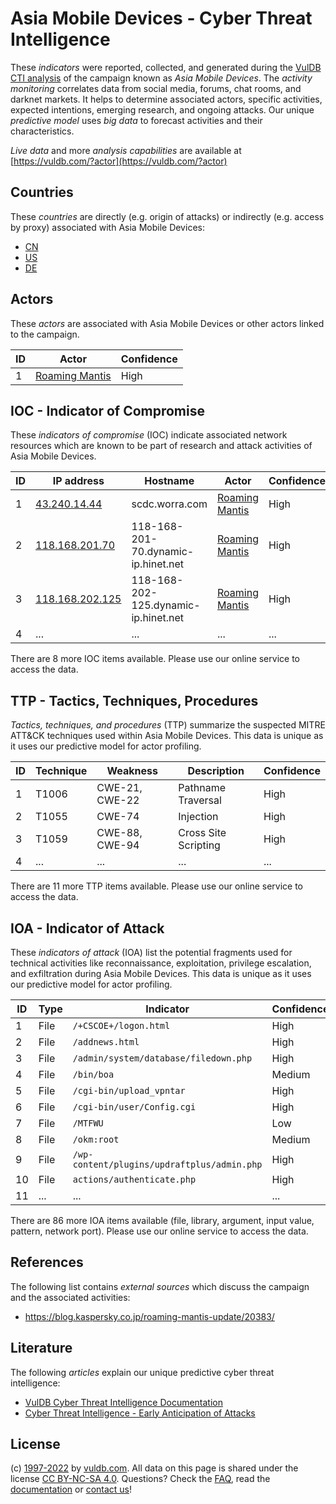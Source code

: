 # Asia Mobile Devices - Cyber Threat Intelligence

These _indicators_ were reported, collected, and generated during the [VulDB CTI analysis](https://vuldb.com/?kb.cti) of the campaign known as _Asia Mobile Devices_. The _activity monitoring_ correlates data from social media, forums, chat rooms, and darknet markets. It helps to determine associated actors, specific activities, expected intentions, emerging research, and ongoing attacks. Our unique _predictive model_ uses _big data_ to forecast activities and their characteristics.

_Live data_ and more _analysis capabilities_ are available at [https://vuldb.com/?actor](https://vuldb.com/?actor)

## Countries

These _countries_ are directly (e.g. origin of attacks) or indirectly (e.g. access by proxy) associated with Asia Mobile Devices:

* [CN](https://vuldb.com/?country.cn)
* [US](https://vuldb.com/?country.us)
* [DE](https://vuldb.com/?country.de)

## Actors

These _actors_ are associated with Asia Mobile Devices or other actors linked to the campaign.

ID | Actor | Confidence
-- | ----- | ----------
1 | [Roaming Mantis](https://vuldb.com/?actor.roaming_mantis) | High

## IOC - Indicator of Compromise

These _indicators of compromise_ (IOC) indicate associated network resources which are known to be part of research and attack activities of Asia Mobile Devices.

ID | IP address | Hostname | Actor | Confidence
-- | ---------- | -------- | ----- | ----------
1 | [43.240.14.44](https://vuldb.com/?ip.43.240.14.44) | scdc.worra.com | [Roaming Mantis](https://vuldb.com/?actor.roaming_mantis) | High
2 | [118.168.201.70](https://vuldb.com/?ip.118.168.201.70) | 118-168-201-70.dynamic-ip.hinet.net | [Roaming Mantis](https://vuldb.com/?actor.roaming_mantis) | High
3 | [118.168.202.125](https://vuldb.com/?ip.118.168.202.125) | 118-168-202-125.dynamic-ip.hinet.net | [Roaming Mantis](https://vuldb.com/?actor.roaming_mantis) | High
4 | ... | ... | ... | ...

There are 8 more IOC items available. Please use our online service to access the data.

## TTP - Tactics, Techniques, Procedures

_Tactics, techniques, and procedures_ (TTP) summarize the suspected MITRE ATT&CK techniques used within Asia Mobile Devices. This data is unique as it uses our predictive model for actor profiling.

ID | Technique | Weakness | Description | Confidence
-- | --------- | -------- | ----------- | ----------
1 | T1006 | CWE-21, CWE-22 | Pathname Traversal | High
2 | T1055 | CWE-74 | Injection | High
3 | T1059 | CWE-88, CWE-94 | Cross Site Scripting | High
4 | ... | ... | ... | ...

There are 11 more TTP items available. Please use our online service to access the data.

## IOA - Indicator of Attack

These _indicators of attack_ (IOA) list the potential fragments used for technical activities like reconnaissance, exploitation, privilege escalation, and exfiltration during Asia Mobile Devices. This data is unique as it uses our predictive model for actor profiling.

ID | Type | Indicator | Confidence
-- | ---- | --------- | ----------
1 | File | `/+CSCOE+/logon.html` | High
2 | File | `/addnews.html` | High
3 | File | `/admin/system/database/filedown.php` | High
4 | File | `/bin/boa` | Medium
5 | File | `/cgi-bin/upload_vpntar` | High
6 | File | `/cgi-bin/user/Config.cgi` | High
7 | File | `/MTFWU` | Low
8 | File | `/okm:root` | Medium
9 | File | `/wp-content/plugins/updraftplus/admin.php` | High
10 | File | `actions/authenticate.php` | High
11 | ... | ... | ...

There are 86 more IOA items available (file, library, argument, input value, pattern, network port). Please use our online service to access the data.

## References

The following list contains _external sources_ which discuss the campaign and the associated activities:

* https://blog.kaspersky.co.jp/roaming-mantis-update/20383/

## Literature

The following _articles_ explain our unique predictive cyber threat intelligence:

* [VulDB Cyber Threat Intelligence Documentation](https://vuldb.com/?kb.cti)
* [Cyber Threat Intelligence - Early Anticipation of Attacks](https://www.scip.ch/en/?labs.20201022)

## License

(c) [1997-2022](https://vuldb.com/?kb.changelog) by [vuldb.com](https://vuldb.com/?kb.about). All data on this page is shared under the license [CC BY-NC-SA 4.0](https://creativecommons.org/licenses/by-nc-sa/4.0/). Questions? Check the [FAQ](https://vuldb.com/?kb.faq), read the [documentation](https://vuldb.com/?kb) or [contact us](https://vuldb.com/?contact)!
